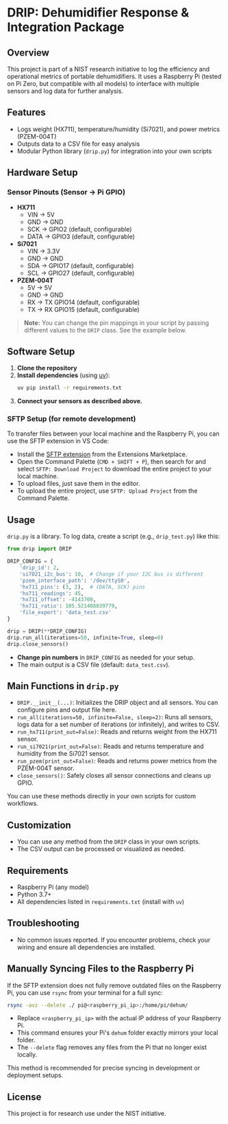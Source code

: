 # DRIP: Dehumidifier Response & Integration Package

## Overview
This project is part of a NIST research initiative to log the efficiency and operational metrics of portable dehumidifiers. It uses a Raspberry Pi (tested on Pi Zero, but compatible with all models) to interface with multiple sensors and log data for further analysis.

## Features
- Logs weight (HX711), temperature/humidity (Si7021), and power metrics (PZEM-004T)
- Outputs data to a CSV file for easy analysis
- Modular Python library (`drip.py`) for integration into your own scripts

## Hardware Setup
### Sensor Pinouts (Sensor -> Pi GPIO)
- **HX711**
  - VIN  -> 5V
  - GND  -> GND
  - SCK  -> GPIO2 (default, configurable)
  - DATA -> GPIO3 (default, configurable)
- **Si7021**
  - VIN  -> 3.3V
  - GND  -> GND
  - SDA  -> GPIO17 (default, configurable)
  - SCL  -> GPIO27 (default, configurable)
- **PZEM-004T**
  - 5V   -> 5V
  - GND  -> GND
  - RX   -> TX GPIO14 (default, configurable)
  - TX   -> RX GPIO15 (default, configurable)

> **Note:** You can change the pin mappings in your script by passing different values to the `DRIP` class. See the example below.

## Software Setup
1. **Clone the repository**
2. **Install dependencies** (using [uv](https://github.com/astral-sh/uv)):
   ```sh
   uv pip install -r requirements.txt
   ```
3. **Connect your sensors as described above.**

### SFTP Setup (for remote development)
To transfer files between your local machine and the Raspberry Pi, you can use the SFTP extension in VS Code:
- Install the [SFTP extension](https://marketplace.visualstudio.com/items?itemName=liximomo.sftp) from the Extensions Marketplace.
- Open the Command Palette (`CMD + SHIFT + P`), then search for and select `SFTP: Download Project` to download the entire project to your local machine.
- To upload files, just save them in the editor.
- To upload the entire project, use `SFTP: Upload Project` from the Command Palette.

## Usage
`drip.py` is a library. To log data, create a script (e.g., `drip_test.py`) like this:

```python
from drip import DRIP

DRIP_CONFIG = {
    'drip_id': 2,
    'si7021_i2c_bus': 10,  # Change if your I2C bus is different
    'pzem_interface_path': '/dev/ttyS0',
    'hx711_pins': (3, 2),  # (DATA, SCK) pins
    'hx711_readings': 45,
    'hx711_offset': -4143700,
    'hx711_ratio': 105.521408839779,
    'file_export': 'data_test.csv'
}

drip = DRIP(**DRIP_CONFIG)
drip.run_all(iterations=50, infinite=True, sleep=0)
drip.close_sensors()
```

- **Change pin numbers** in `DRIP_CONFIG` as needed for your setup.
- The main output is a CSV file (default: `data_test.csv`).

## Main Functions in `drip.py`
- `DRIP.__init__(...)`: Initializes the DRIP object and all sensors. You can configure pins and output file here.
- `run_all(iterations=50, infinite=False, sleep=2)`: Runs all sensors, logs data for a set number of iterations (or infinitely), and writes to CSV.
- `run_hx711(print_out=False)`: Reads and returns weight from the HX711 sensor.
- `run_si7021(print_out=False)`: Reads and returns temperature and humidity from the Si7021 sensor.
- `run_pzem(print_out=False)`: Reads and returns power metrics from the PZEM-004T sensor.
- `close_sensors()`: Safely closes all sensor connections and cleans up GPIO.

You can use these methods directly in your own scripts for custom workflows.

## Customization
- You can use any method from the `DRIP` class in your own scripts.
- The CSV output can be processed or visualized as needed.

## Requirements
- Raspberry Pi (any model)
- Python 3.7+
- All dependencies listed in `requirements.txt` (install with `uv`)

## Troubleshooting
- No common issues reported. If you encounter problems, check your wiring and ensure all dependencies are installed.

## Manually Syncing Files to the Raspberry Pi

If the SFTP extension does not fully remove outdated files on the Raspberry Pi, you can use `rsync` from your terminal for a full sync:

```bash
rsync -avz --delete ./ pi@<raspberry_pi_ip>:/home/pi/dehum/
```

- Replace `<raspberry_pi_ip>` with the actual IP address of your Raspberry Pi.
- This command ensures your Pi's `dehum` folder exactly mirrors your local folder.
- The `--delete` flag removes any files from the Pi that no longer exist locally.

This method is recommended for precise syncing in development or deployment setups.

## License
This project is for research use under the NIST initiative.
